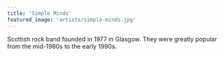 ```yaml
---
title: 'Simple Minds'
featured_image: 'artists/simple-minds.jpg'
---
```

Scottish rock band founded in 1977 in Glasgow. They were greatly popular from the mid-1980s to the early 1990s.
